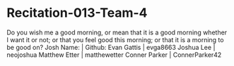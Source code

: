 # Recitation-013-Team-4
Do you wish me a good morning, or mean that it is a good morning whether I want it or not; or that you feel good this morning; or that it is a morning to be good on?
Josh
Name:         |    Github:
Evan Gattis   |    evga8663
Joshua Lee    |    neojoshua
Matthew Etter |    matthewetter
Conner Parker |    ConnerParker42
